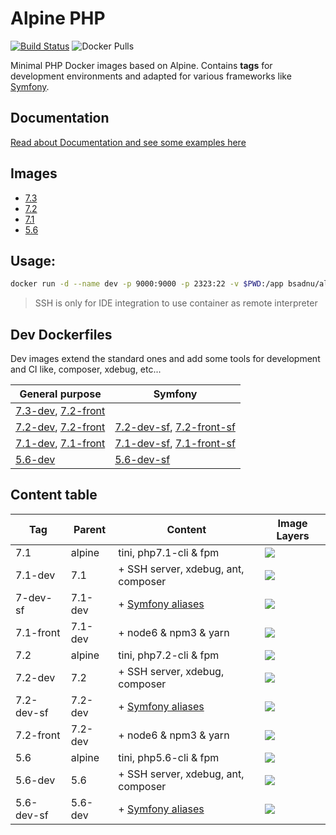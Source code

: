 # Alpine PHP 

[![Build Status](https://travis-ci.org/bsadnu/alpine-php.svg?branch=master)](https://travis-ci.org/bsadnu/alpine-php) ![Docker Pulls](https://img.shields.io/docker/pulls/bsadnu/alpine-php.svg?style=flat-square)

Minimal PHP Docker images based on Alpine. Contains **tags** for development environments and adapted for various frameworks like [Symfony](http://symfony.com/).

## Documentation

[Read about Documentation and see some examples here](https://github.com/bsadnu/alpine-php/tree/master/doc/README.md)

## Images

- [7.3](https://github.com/bsadnu/alpine-php/blob/master/7.3/Dockerfile)
- [7.2](https://github.com/bsadnu/alpine-php/blob/master/7.2/Dockerfile)
- [7.1](https://github.com/bsadnu/alpine-php/blob/master/7.1/Dockerfile)
- [5.6](https://github.com/bsadnu/alpine-php/blob/master/5.6/Dockerfile)

## Usage:

```sh
docker run -d --name dev -p 9000:9000 -p 2323:22 -v $PWD:/app bsadnu/alpine-php:7.3-dev
```

> SSH is only for IDE integration to use container as remote interpreter 

## Dev Dockerfiles

Dev images extend the standard ones and add some tools for development and CI like, composer, xdebug, etc...

| General purpose     | Symfony     |                                                                
|---------------------|-------------|
| [7.3-dev](https://github.com/bsadnu/alpine-php/blob/master/7.3/Dockerfile.dev), [7.2-front](https://github.com/bsadnu/alpine-php/blob/master/7.3/Dockerfile.front) |  | 
| [7.2-dev](https://github.com/bsadnu/alpine-php/blob/master/7.2/Dockerfile.dev), [7.2-front](https://github.com/bsadnu/alpine-php/blob/master/7.2/Dockerfile.front) | [7.2-dev-sf](https://github.com/bsadnu/alpine-php/blob/symfony/7.2/Dockerfile.dev), [7.2-front-sf](https://github.com/bsadnu/alpine-php/blob/symfony/7.2/Dockerfile.front)
| [7.1-dev](https://github.com/bsadnu/alpine-php/blob/master/7.1/Dockerfile.dev), [7.1-front](https://github.com/bsadnu/alpine-php/blob/master/7.1/Dockerfile.front) | [7.1-dev-sf](https://github.com/bsadnu/alpine-php/blob/symfony/7.1/Dockerfile.dev), [7.1-front-sf](https://github.com/bsadnu/alpine-php/blob/symfony/7.1/Dockerfile.front) 
| [5.6-dev](https://github.com/bsadnu/alpine-php/blob/master/5.6/Dockerfile.dev) | [5.6-dev-sf](https://github.com/bsadnu/alpine-php/blob/symfony/5.6/Dockerfile.dev)

## Content table

|    Tag     | Parent     |        Content                                                                    | Image Layers
|------------|------------|-----------------------------------------------------------------------------------|---------
| 7.1        |   alpine   | tini, php7.1-cli & fpm                                                            | [![](https://images.microbadger.com/badges/image/bsadnu/alpine-php:7.1.svg)](https://microbadger.com/images/bsadnu/alpine-php:7.1 "Get your own image badge on microbadger.com")
| 7.1-dev    |    7.1     | + SSH server, xdebug, ant, composer                                               | [![](https://images.microbadger.com/badges/image/bsadnu/alpine-php:7.1-dev.svg)](https://microbadger.com/images/bsadnu/alpine-php:7.1-dev "Get your own image badge on microbadger.com")
| 7-dev-sf   |   7.1-dev  | + [Symfony aliases](https://github.com/bsadnu/alpine-php/blob/symfony/README.md) | [![](https://images.microbadger.com/badges/image/bsadnu/alpine-php:7.1-dev-sf.svg)](https://microbadger.com/images/bsadnu/alpine-php:7.1-dev-sf "Get your own image badge on microbadger.com")
| 7.1-front  |  7.1-dev   | + node6 & npm3 & yarn                                                             | [![](https://images.microbadger.com/badges/image/bsadnu/alpine-php:7.1-front.svg)](https://microbadger.com/images/bsadnu/alpine-php:7.1-front "Get your own image badge on microbadger.com")
| 7.2        |   alpine   | tini, php7.2-cli & fpm                                                            | [![](https://images.microbadger.com/badges/image/bsadnu/alpine-php:7.2.svg)](https://microbadger.com/images/bsadnu/alpine-php:7.2 "Get your own image badge on microbadger.com")
| 7.2-dev    |    7.2     | + SSH server, xdebug, composer                                               | [![](https://images.microbadger.com/badges/image/bsadnu/alpine-php:7.2-dev.svg)](https://microbadger.com/images/bsadnu/alpine-php:7.2-dev "Get your own image badge on microbadger.com")
| 7.2-dev-sf |   7.2-dev  | + [Symfony aliases](https://github.com/bsadnu/alpine-php/blob/symfony/README.md) | [![](https://images.microbadger.com/badges/image/bsadnu/alpine-php:7.2-dev-sf.svg)](https://microbadger.com/images/bsadnu/alpine-php:7.2-dev-sf "Get your own image badge on microbadger.com")
| 7.2-front  |  7.2-dev   | + node6 & npm3 & yarn                                                             | [![](https://images.microbadger.com/badges/image/bsadnu/alpine-php:7.2-front.svg)](https://microbadger.com/images/bsadnu/alpine-php:7.2-front "Get your own image badge on microbadger.com")
| 5.6        |   alpine   | tini, php5.6-cli & fpm                                                            | [![](https://images.microbadger.com/badges/image/bsadnu/alpine-php:5.6.svg)](https://microbadger.com/images/bsadnu/alpine-php:5.6 "Get your own image badge on microbadger.com")
| 5.6-dev    |    5.6     | + SSH server, xdebug, ant, composer                                               | [![](https://images.microbadger.com/badges/image/bsadnu/alpine-php:5.6-dev.svg)](https://microbadger.com/images/bsadnu/alpine-php:5.6-dev "Get your own image badge on microbadger.com")
| 5.6-dev-sf |   5.6-dev  | + [Symfony aliases](https://github.com/bsadnu/alpine-php/blob/symfony/README.md) | [![](https://images.microbadger.com/badges/image/bsadnu/alpine-php:5.6-dev-sf.svg)](https://microbadger.com/images/bsadnu/alpine-php:5.6-dev-sf "Get your own image badge on microbadger.com")
